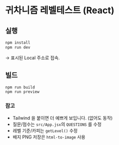 # 귀차니즘 레벨테스트 (React)
## 실행
```bash
npm install
npm run dev
```
→ 표시된 Local 주소로 접속.

## 빌드
```bash
npm run build
npm run preview
```

### 참고
- Tailwind 을 붙이면 더 예쁘게 보입니다. (없어도 동작)
- 질문/점수는 `src/App.jsx`의 `QUESTIONS` 를 수정
- 레벨 기준/카피는 `getLevel()` 수정
- 배지 PNG 저장은 `html-to-image` 사용
